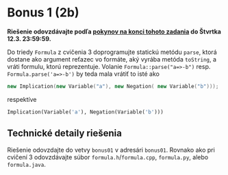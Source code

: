 Bonus 1 (2b)
============

**Riešenie odovzdávajte podľa
[pokynov na konci tohoto zadania](#technické-detaily-riešenia)
do Štvrtka 12.3.  23:59:59.**

Do triedy `Formula` z cvičenia 3 doprogramujte statickú metódu
`parse`, ktorá dostane ako argument reťazec vo formáte, aký vyrába
metóda `toString`, a vráti formulu, ktorú reprezentuje. Volanie
`Formula::parse("a=>-b")` resp. `Formula.parse('a=>-b')` by teda
mala vrátiť to isté ako
```c++
new Implication(new Variable("a"), new Negation( new Variable("b")));
```
respektíve
```python
Implication(Variable('a'), Negation(Variable('b')))
```

## Technické detaily riešenia
Riešenie odovzdajte do vetvy `bonus01` v adresári `bonus01`.  Rovnako ako pri
cvičení 3 odovzdávajte súbor `formula.h`/`formula.cpp`, `formula.py`, alebo
`formula.java`.


